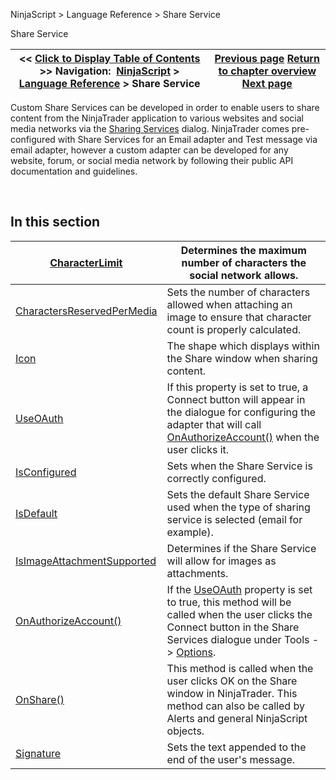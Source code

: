 ﻿


NinjaScript \> Language Reference \> Share Service






















Share Service







| \<\< [Click to Display Table of Contents](share_service.md) \>\> **Navigation:**     [NinjaScript](ninjascript.md) \> [Language Reference](language_reference_wip.md) \> Share Service | [Previous page](performancemetric_values.md) [Return to chapter overview](language_reference_wip.md) [Next page](characterlimit.md) |
| --- | --- |











Custom Share Services can be developed in order to enable users to share content from the NinjaTrader application to various websites and social media networks via the [Sharing Services](sharing_content.md) dialog. NinjaTrader comes pre\-configured with Share Services for an Email adapter and Test message via email adapter, however a custom adapter can be developed for any website, forum, or social media network by following their public API documentation and guidelines.  


 


## In this section




| [CharacterLimit](characterlimit.md) | Determines the maximum number of characters the social network allows. |
| --- | --- |
| [CharactersReservedPerMedia](charactersreservedpermedia.md) | Sets the number of characters allowed when attaching an image to ensure that character count is properly calculated. |
| [Icon](icon.md) | The shape which displays within the Share window when sharing content. |
| [UseOAuth](isauthorizationrequired.md) | If this property is set to true, a Connect button will appear in the dialogue for configuring the adapter that will call [OnAuthorizeAccount()](onauthorizeaccount.md) when the user clicks it. |
| [IsConfigured](isconfigured.md) | Sets when the Share Service is correctly configured. |
| [IsDefault](isdefault.md) | Sets the default Share Service used when the type of sharing service is selected (email for example). |
| [IsImageAttachmentSupported](isimageattachmentsupported.md) | Determines if the Share Service will allow for images as attachments. |
| [OnAuthorizeAccount()](onauthorizeaccount.md) | If the [UseOAuth](isauthorizationrequired.md) property is set to true, this method will be called when the user clicks the Connect button in the Share Services dialogue under Tools \-\> [Options](options.md). |
| [OnShare()](onshare.md) | This method is called when the user clicks OK on the Share window in NinjaTrader. This method can also be called by Alerts and general NinjaScript objects. |
| [Signature](signature.md) | Sets the text appended to the end of the user's message. |










